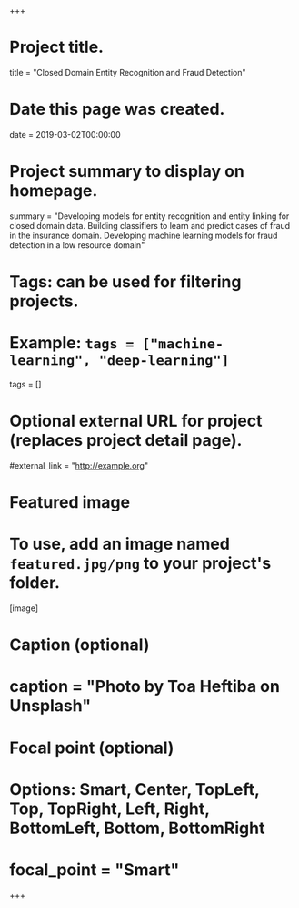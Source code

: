 +++
# Project title.
title = "Closed Domain Entity Recognition and Fraud Detection"

# Date this page was created.
date = 2019-03-02T00:00:00

# Project summary to display on homepage.
summary = "Developing models for entity recognition and entity linking for closed domain data. Building classifiers to learn and predict cases of fraud in the insurance domain. Developing machine learning models for fraud detection in a low resource domain"

# Tags: can be used for filtering projects.
# Example: `tags = ["machine-learning", "deep-learning"]`
tags = []

# Optional external URL for project (replaces project detail page).
#external_link = "http://example.org"

# Featured image
# To use, add an image named `featured.jpg/png` to your project's folder. 
[image]
  # Caption (optional)
#  caption = "Photo by Toa Heftiba on Unsplash"

  # Focal point (optional)
  # Options: Smart, Center, TopLeft, Top, TopRight, Left, Right, BottomLeft, Bottom, BottomRight
#  focal_point = "Smart"
+++
